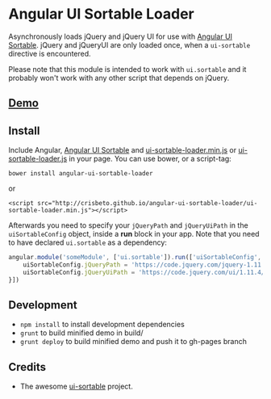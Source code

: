 # Angular UI Sortable Loader

Asynchronously loads jQuery and jQuery UI for use with [Angular UI Sortable](https://github.com/angular-ui/ui-sortable). jQuery and jQueryUI are only loaded once, when a `ui-sortable` directive is encountered.

Please note that this module is intended to work with `ui.sortable` and it probably won't work with any other script that depends on jQuery.

## [Demo](http://crisbeto.github.io/angular-ui-sortable-loader/)

## Install

Include Angular, [Angular UI Sortable](https://github.com/angular-ui/ui-sortable) and [ui-sortable-loader.min.js](https://raw.githubusercontent.com/crisbeto/angular-svg-round-progressbar/master/build/ui-sortable-loader.min.js) or [ui-sortable-loader.js](https://raw.githubusercontent.com/crisbeto/angular-svg-round-progressbar/master/build/ui-sortable-loader.js) in your page. You can use bower, or a script-tag:

`bower install angular-ui-sortable-loader`

or

`<script src="http://crisbeto.github.io/angular-ui-sortable-loader/ui-sortable-loader.min.js"></script>`


Afterwards you need to specify your `jQueryPath` and `jQueryUiPath` in the `uiSortableConfig` object, inside a **run** block in your app. Note that you need to have declared `ui.sortable` as a dependency:

```javascript
angular.module('someModule', ['ui.sortable']).run(['uiSortableConfig', function(uiSortableConfig){
    uiSortableConfig.jQueryPath = 'https://code.jquery.com/jquery-1.11.3.min.js';
    uiSortableConfig.jQueryUiPath = 'https://code.jquery.com/ui/1.11.4/jquery-ui.js';
}])
```

## Development

*  `npm install` to install development dependencies
*  `grunt` to build minified demo in build/
*  `grunt deploy` to build minified demo and push it to gh-pages branch


## Credits

* The awesome [ui-sortable](https://github.com/angular-ui/ui-sortable) project.
